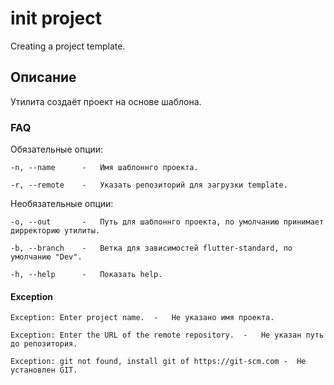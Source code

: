 # init project

Creating a project template.

## Описание

Утилита создаёт проект на основе шаблона.

### FAQ
Обязательные опции:

    -n, --name      -   Имя шаблоннго проекта.

    -r, --remote    -   Указать репозиторий для загрузки template.

Необязательные опции:

    -o, --out       -   Путь для шаблоннго проекта, по умолчанию принимает дирректорию утилиты.

    -b, --branch    -   Ветка для зависимостей flutter-standard, по умолчанию "Dev".

    -h, --help      -   Показать help.

#### Exception

    Exception: Enter project name.  -   Не указано имя проекта.

    Exception: Enter the URL of the remote repository.  -   Не указан путь до репозитория.

    Exception: git not found, install git of https://git-scm.com -  Не установлен GIT.